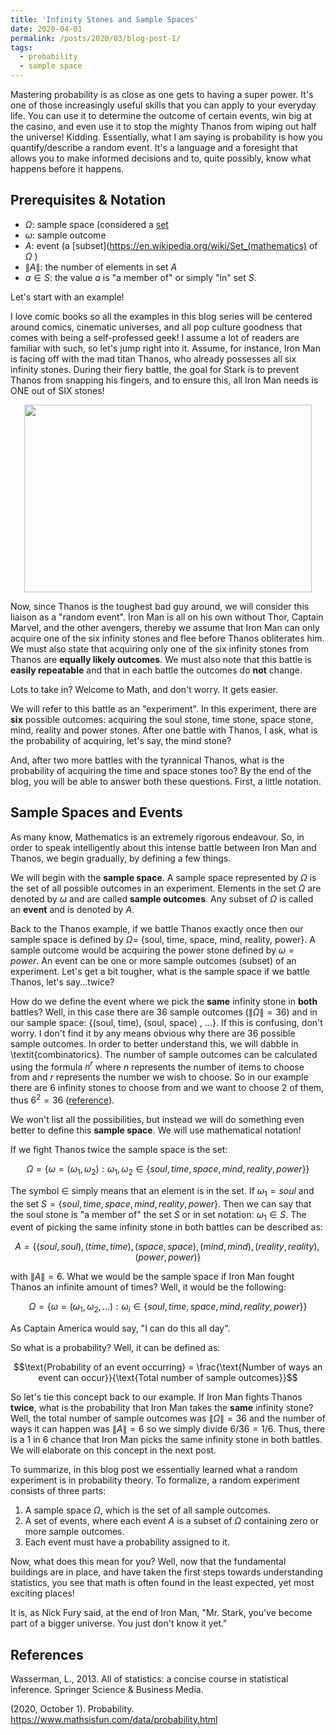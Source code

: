 ```yaml
---
title: 'Infinity Stones and Sample Spaces'
date: 2020-04-01
permalink: /posts/2020/03/blog-post-1/
tags:
  - probability
  - sample space
---
```


Mastering probability is as close as one gets to having a super power. It's one of those increasingly useful skills that you can apply to your everyday life. You can use it to determine the outcome of certain events, win big at the casino, and even use it to stop the mighty Thanos from wiping out half the universe! Kidding.  Essentially, what I am saying is probability is how you quantify/describe a random event. It's a language and a foresight that allows you to make informed decisions and to, quite possibly, know what happens before it happens.

## Prerequisites & Notation

* $\Omega$: sample space (considered a [set](https://en.wikipedia.org/wiki/Set_(mathematics) )
* $\omega$: sample outcome
* $A$: event (a [subset](https://en.wikipedia.org/wiki/Set_(mathematics) of $\Omega$ )
* $\|A\|$: the number of elements in set $A$
* $a \in S$: the value $a$ is "a member of" or simply "in" set $S$.

Let's start with an example!

I love comic books so all the examples in this blog series will be centered around comics, cinematic universes, and all pop culture goodness that comes with being a self-professed geek! I assume a lot of readers are familiar with such, so let's jump right into it. Assume, for instance, Iron Man is facing off with the mad titan Thanos, who already possesses all six infinity stones. During their fiery battle, the goal for Stark is to prevent Thanos from snapping his fingers, and to ensure this, all Iron Man needs is ONE out of SIX stones!

<p align="center">
  <img width="460" height="300" src="https://media3.giphy.com/media/xUOxeZn47mrdabqDNC/giphy.gif?cid=ecf05e472d037e036a9637fcf8368f655a34daa0a09d8747&rid=giphy.gif">
</p>


Now, since Thanos is the toughest bad guy around, we will consider this liaison as a "random event". Iron Man is all on his own without Thor, Captain Marvel, and the other avengers, thereby we assume that Iron Man can only acquire one of the six infinity stones and flee before Thanos obliterates him. We must also state that acquiring only one of the six infinity stones from Thanos are **equally likely outcomes**. We must also note that this battle is **easily repeatable** and that in each battle the outcomes do **not** change.

Lots to take in? Welcome to Math, and don't worry. It gets easier.

We will refer to this battle as an "experiment". In this experiment, there are **six** possible outcomes: acquiring the soul stone, time stone, space stone, mind, reality and power stones. After one battle with Thanos, I ask, what is the probability of acquiring, let's say, the mind stone?

And, after two more battles with the tyrannical Thanos, what is the probability of acquiring the time and space stones too? By the end of the blog, you will be able to answer both these questions. First, a little notation.

## Sample Spaces and Events

As many know, Mathematics is an extremely rigorous endeavour. So, in order to speak intelligently about this intense battle between Iron Man and Thanos, we begin gradually, by defining a few things.

We will begin with the **sample space**. A sample space represented by $\Omega$ is the set of all possible outcomes in an experiment. Elements in the set $\Omega$ are denoted by $\omega$ and are called **sample outcomes**. Any subset of $\Omega$ is called an **event** and is denoted by $A$.

Back to the Thanos example, if we battle Thanos exactly once then our sample space is defined by $\Omega =$ {soul, time, space, mind, reality, power}. A sample outcome would be acquiring the power stone defined by $\omega = power$. An event can be one or more sample outcomes (subset) of an experiment. Let's get a bit tougher, what is the sample space if we battle Thanos, let's say...twice?

How do we define the event where we pick the **same** infinity stone in **both** battles? Well, in this case there are 36 sample outcomes ($\|\Omega\| = 36$) and in our sample space: {(soul, time), (soul, space) , ...}. If this is confusing, don't worry. I don't find it by any means obvious why there are 36 possible sample outcomes. In order to better understand this, we will dabble in \textit{combinatorics}. The number of sample outcomes can be calculated using the formula $n^r$ where $n$ represents the number of items to choose from and $r$ represents the number we wish to choose. So in our example there are 6 infinity stones to choose from and we want to choose 2 of them, thus $6^2 = 36$ ([reference](https://www.mathsisfun.com/combinatorics/combinations-permutations.html)).

We won't list all the possibilities, but instead we will do something even better to define this **sample space**. We will use mathematical notation!

If we fight Thanos twice the sample space is the set:

$$\Omega = \Big\{ \omega = (\omega_1, \omega_2) : \omega_1, \omega_2 \in \{ soul, time, space, mind, reality, power \} \Big\}$$

The symbol $\in$ simply means that an element is in the set. If $\omega_1 = soul$ and the set $S = \{ soul, time, space, mind, reality, power\}$. Then we can say that the soul stone is "a member of" the set $S$ or in set notation: $\omega_1 \in S$. The event of picking the same infinity stone in both battles can be described as:

$$A = \{(soul, soul), (time, time), (space, space), (mind, mind), (reality, reality), (power, power) \}$$

with $\|A\| = 6$. What we would be the sample space if Iron Man fought Thanos an infinite amount of times? Well, it would be the following:

$$\Omega = \Big\{ \omega = (\omega_1, \omega_2, \dots) : \omega_i \in \{ soul, time, space, mind, reality, power \} \Big\}$$

As Captain America would say, "I can do this all day".

So what is a probability? Well, it can be defined as:

$$\text{Probability of an event occurring} = \frac{\text{Number of ways an event can occur}}{\text{Total number of sample outcomes}}$$

So let's tie this concept back to our example. If Iron Man fights Thanos **twice**, what is the probability that Iron Man takes the **same** infinity stone? Well, the total number of sample outcomes was $\|\Omega\| = 36$ and the number of ways it can happen was $\|A\| = 6$ so we simply divide $6/36 = 1/6$. Thus, there is a 1 in 6 chance that Iron Man picks the same infinity stone in both battles. We will elaborate on this concept in the next post.

To summarize, in this blog post we essentially learned what a random experiment is in probability theory. To formalize, a random experiment consists of three parts:

1. A sample space $\Omega$, which is the set of all sample outcomes.
2. A set of events, where each event $A$ is a subset of $\Omega$ containing zero or more sample outcomes.
3. Each event must have a probability assigned to it.

Now, what does this mean for you? Well, now that the fundamental buildings are in place, and have taken the first steps towards understanding statistics, you see that math is often found in the least expected, yet most exciting places!

It is, as Nick Fury said, at the end of Iron Man, "Mr. Stark, you've become part of a bigger universe. You just don't know it yet."

## References

Wasserman, L., 2013. All of statistics: a concise course in statistical inference. Springer Science & Business Media.

(2020, October 1). Probability. https://www.mathsisfun.com/data/probability.html


